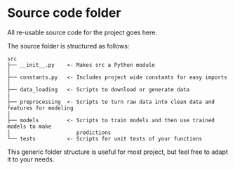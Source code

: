 # Source code folder

All re-usable source code for the project goes here. 

The source folder is structured as follows:
```
src
├── __init__.py    <- Makes src a Python module
│
├── constants.py   <- Includes project wide constants for easy imports
│
├── data_loading   <- Scripts to download or generate data
|
├── preprocessing  <- Scripts to turn raw data into clean data and features for modeling
│
├── models         <- Scripts to train models and then use trained models to make
│                     predictions
└── tests          <- Scripts for unit tests of your functions
```

This generic folder structure is useful for most project, but feel free to adapt it to your needs.
